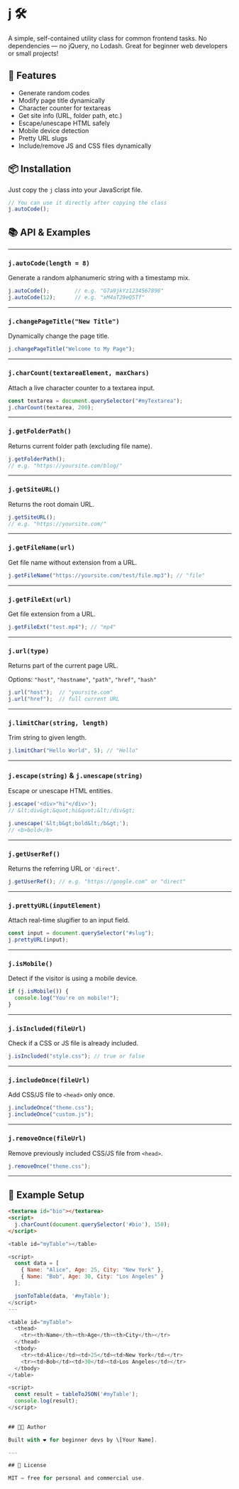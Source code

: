 # j 🛠️

A simple, self-contained utility class for common frontend tasks. No dependencies — no jQuery, no Lodash. Great for beginner web developers or small projects!

## 🚀 Features 

* Generate random codes
* Modify page title dynamically
* Character counter for textareas
* Get site info (URL, folder path, etc.)
* Escape/unescape HTML safely
* Mobile device detection
* Pretty URL slugs
* Include/remove JS and CSS files dynamically

## 📦 Installation

Just copy the `j` class into your JavaScript file.

```js
// You can use it directly after copying the class
j.autoCode();
```

## 📚 API & Examples

---

### `j.autoCode(length = 8)`

Generate a random alphanumeric string with a timestamp mix.

```js
j.autoCode();        // e.g. "G7a9jkYz1234567890"
j.autoCode(12);      // e.g. "xM4aT29eQ5Tf"
```

---

### `j.changePageTitle("New Title")`

Dynamically change the page title.

```js
j.changePageTitle("Welcome to My Page");
```

---

### `j.charCount(textareaElement, maxChars)`

Attach a live character counter to a textarea input.

```js
const textarea = document.querySelector("#myTextarea");
j.charCount(textarea, 200);
```

---

### `j.getFolderPath()`

Returns current folder path (excluding file name).

```js
j.getFolderPath(); 
// e.g. "https://yoursite.com/blog/"
```

---

### `j.getSiteURL()`

Returns the root domain URL.

```js
j.getSiteURL(); 
// e.g. "https://yoursite.com/"
```

---

### `j.getFileName(url)`

Get file name without extension from a URL.

```js
j.getFileName("https://yoursite.com/test/file.mp3"); // "file"
```

---

### `j.getFileExt(url)`

Get file extension from a URL.

```js
j.getFileExt("test.mp4"); // "mp4"
```

---

### `j.url(type)`

Returns part of the current page URL.

Options: `"host"`, `"hostname"`, `"path"`, `"href"`, `"hash"`

```js
j.url("host");  // "yoursite.com"
j.url("href");  // full current URL
```

---

### `j.limitChar(string, length)`

Trim string to given length.

```js
j.limitChar("Hello World", 5); // "Hello"
```

---

### `j.escape(string)` & `j.unescape(string)`

Escape or unescape HTML entities.

```js
j.escape('<div>"hi"</div>'); 
// &lt;div&gt;&quot;hi&quot;&lt;/div&gt;

j.unescape('&lt;b&gt;bold&lt;/b&gt;'); 
// <b>bold</b>
```

---

### `j.getUserRef()`

Returns the referring URL or `'direct'`.

```js
j.getUserRef(); // e.g. "https://google.com" or "direct"
```

---

### `j.prettyURL(inputElement)`

Attach real-time slugifier to an input field.

```js
const input = document.querySelector("#slug");
j.prettyURL(input);
```

---

### `j.isMobile()`

Detect if the visitor is using a mobile device.

```js
if (j.isMobile()) {
  console.log("You're on mobile!");
}
```

---

### `j.isIncluded(fileUrl)`

Check if a CSS or JS file is already included.

```js
j.isIncluded("style.css"); // true or false
```

---

### `j.includeOnce(fileUrl)`

Add CSS/JS file to `<head>` only once.

```js
j.includeOnce("theme.css");
j.includeOnce("custom.js");
```

---

### `j.removeOnce(fileUrl)`

Remove previously included CSS/JS file from `<head>`.

```js
j.removeOnce("theme.css");
```

---

## 📁 Example Setup

```html
<textarea id="bio"></textarea>
<script>
  j.charCount(document.querySelector('#bio'), 150);
</script>
```

```js
<table id="myTable"></table>

<script>
  const data = [
    { Name: "Alice", Age: 25, City: "New York" },
    { Name: "Bob", Age: 30, City: "Los Angeles" }
  ];

  jsonToTable(data, '#myTable');
</script>
---

<table id="myTable">
  <thead>
    <tr><th>Name</th><th>Age</th><th>City</th></tr>
  </thead>
  <tbody>
    <tr><td>Alice</td><td>25</td><td>New York</td></tr>
    <tr><td>Bob</td><td>30</td><td>Los Angeles</td></tr>
  </tbody>
</table>

<script>
  const result = tableToJSON('#myTable');
  console.log(result);
</script>
 

## 🧑‍💻 Author

Built with ❤️ for beginner devs by \[Your Name].

---

## 📄 License

MIT — free for personal and commercial use.
